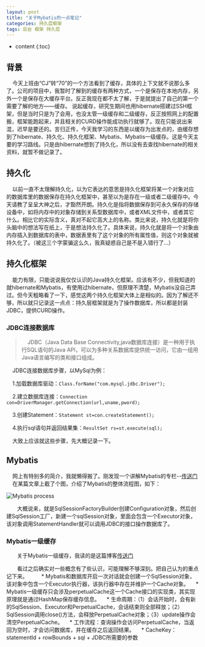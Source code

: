 ```yaml
---
layout: post
title: "关于Mybatis的一点笔记"
categories: 持久层框架
tags: 后台 框架 持久层
---
```

* content
{:toc}

## 背景

&nbsp;&nbsp;&nbsp;&nbsp;今天上班由“CJ”转“70”的一个方法看到了缓存，具体的上下文就不说那么多了。公司的项目中，我暂时了解到的缓存有两种方式，一个是保存在本地内存，另外一个是保存在大缓存平台。反正我现在都不太了解，于是就提出了自己的第一个需要了解的地方——缓存。
说起缓存，研究生期间也用hibernate搭建过SSH框架，但是当时只是为了会用，也没太管一级缓存和二级缓存，反正按照网上的配置搬，框架能跑起来，并且相关的CURD操作能成功执行就够了。现在只能说出来混，迟早是要还的。言归正传，今天我学习的东西是以缓存为出发点的，由缓存想到了hibernate、持久化、持久化框架、Mybatis、Mybatis一级缓存。这是今天主要的学习路线。只是由hibernate想到了持久化，所以没有去查找hibernate的相关资料，就暂不做记录了。






## 持久化

&nbsp;&nbsp;&nbsp;&nbsp;以前一直不太理解持久化，以为它表达的意思是持久化框架将某一个对象对应的数据库里的数据保存在持久化框架中，甚至以为是存在一级或者二级缓存中。今天请教了呈呈大神之后，才豁然开朗。持久化是指将数据保存到可永久保存的存储设备中，如将内存中的对象存储到关系型数据库中，或者XML文件中，或者其它什么。相比它的实际含义，真对不起它高大上的名称。类比来说，持久化就是将你头脑中的想法写在纸上，于是想法持久化了。具体来说，持久化就是将一个对象由内存插入到数据库的表中，数据表里有了这个对象的所有属性值，则这个对象就被持久化了。（被这三个字蒙骗这么久，我真疑惑自己是不是入错行了...）

## 持久化框架

&nbsp;&nbsp;&nbsp;&nbsp;能力有限，只能说说我仅仅认识的Java持久化框架。应该有不少，但我知道的就hibernate和Mybatis，有使用过hibernate，但原理不清楚，Mybatis没自己弄过。但今天粗略看了一下，感觉这两个持久化框架大体上是相似的。因为了解还不够，所以就只记录这一点点：持久层框架就是为了操作数据库，所以都是封装JDBC，提供CURD操作。

### JDBC连接数据库

>&nbsp;&nbsp;&nbsp;&nbsp;JDBC（Java Data Base Connectivity,java数据库连接）是一种用于执行SQL语句的Java API，可以为多种关系数据库提供统一访问，它由一组用Java语言编写的类和接口组成。

&nbsp;&nbsp;&nbsp;&nbsp;JDBC连接数据库步骤，以MySql为例：

&nbsp;&nbsp;&nbsp;&nbsp;1.加载数据库驱动：`Class.forName("com.mysql.jdbc.Driver");`

&nbsp;&nbsp;&nbsp;&nbsp;2.建立数据库连接：`Connection con=DriverManager.getConnection(url,uname,pword);`

&nbsp;&nbsp;&nbsp;&nbsp;3.创建Statement：`Statement st=con.createStatement();`

&nbsp;&nbsp;&nbsp;&nbsp;4.执行sql语句并返回结果集：`ResultSet rs=st.execute(sql);`

&nbsp;&nbsp;&nbsp;&nbsp;大致上应该就这些步骤，先大概记录一下。

## Mybatis

&nbsp;&nbsp;&nbsp;&nbsp;网上有特别多的简介，我就懒得搬了。刚发现一个讲解Mybatis的专栏--[传送门](http://blog.csdn.net/column/details/mybatis-principle.html)
&nbsp;&nbsp;&nbsp;&nbsp;在某篇文章上截了个图，介绍了Mybatis的整体流程图，如下：

![Mybatis process](http://img.my.csdn.net/uploads/201306/09/1370783456_4126.JPG)

　　大概说来，就是SqlSessionFactoryBuilder创建Configuration对象，然后创建SqlSession工厂，新建一个sqlSession对象，里面会包含一个Executor对象，该对象调用StatementHandler就可以调用JDBC的接口操作数据库了。

### Mybatis一级缓存

　　关于Mybatis一级缓存，我读的是这篇博客[传送门](http://blog.csdn.net/luanlouis/article/details/41280959)

　　看过之后确实对一些概念有了些认识，可能理解不够深刻。把自己认为的重点记下来。
　
　* Mybatis和数据库开启一次对话就会创建一个SqlSession对象，该对象中包含一个Executor执行器，该执行器中存在并维护一个Cache对象。
　* Mybatis一级缓存只会涉及perpetualCache这一个Cache接口的实现类，其实现原理就是通过HashMap保存缓存信息。
　* 生命周期：（1）会话开始时，会有新的SqlSession、Executor和PerpetualCache，会话结束则全部释放；（2）SqlSession调用close()方法，会释放PerpetualCache对象；（3）update操作会清空PerpetualCache。
　* 工作流程：查询操作会访问PerpetualCache，当返回为空时，才会访问数据库，并在缓存之后返回结果。
　* CacheKey：statementId + rowBounds + sql + JDBC所需要的参数

